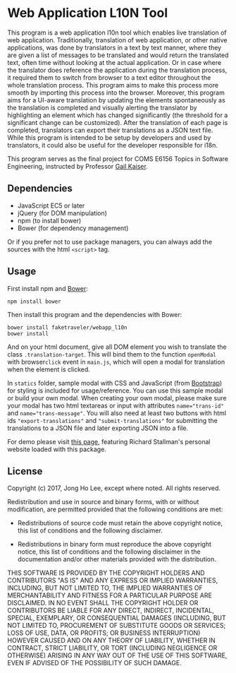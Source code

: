 Web Application L10N Tool
====================================

This program is a web application l10n tool which enables live translation of web application. Traditionally, translation of web application, or other native applications, was done by translators in a text by text manner, where they are given a list of messages to be translated and would return the translated text, often time without looking at the actual application. Or in case where the translator does reference the application during the translation process, it required them to switch from browser to a text editor throughout the whole translation process. This program aims to make this process more smooth by importing this process into the browser. Moreover, this program aims for a UI-aware translation by updating the elements spontaneously as the translation is completed and  visually alerting the translator by highlighting an element which has changed significantly (the threshold for a significant change can be customized). After the translation of each page is completed, translators can export their translations as a JSON text file. While this program is intended to be setup by developers and used by translators, it could also be useful for the developer responsible for i18n.


This program serves as the final project for COMS E6156 Topics in Software Engineering, instructed by Professor [Gail Kaiser](http://www.cs.columbia.edu/~kaiser/).

Dependencies
------------

-  JavaScript EC5 or later
-  jQuery (for DOM manipulation)
-  npm (to install bower)
-  Bower (for dependency management)


Or if you prefer not to use package managers, you can always add the sources with the html `<script>` tag.

Usage
------------

First install npm and [Bower](https://pypi.python.org/pypi/submarine):

    npm install bower


Then install this program and the dependencies with Bower:

    bower install faketraveler/webapp_l10n
    bower install

And on your html document, give all DOM element you wish to translate the class `.translation-target`. This will bind them to the function `openModal` with browser`click` event in `main.js`, which will open a modal for translation when the element is clicked.

In `statics` folder, sample modal with CSS and JavaScript (from [Bootstrap](http://getbootstrap.com/customize/)) for styling is included for usage/reference. You can use this sample modal or build your own modal. When creating your own modal, please make sure your modal has two html textareas or input with attributes `name="trans-id"` and `name="trans-message"`. You will also need at least two buttons with html ids `"export-translations"` and `"submit-translations"` for submitting the translations to a JSON file and later exporting JSON into a file.

For demo please visit [this page](http://www.columbia.edu/~jl4421/coms6156/stallman.html), featuring Richard Stallman's personal website loaded with this package.

License
-------

Copyright (c) 2017, Jong Ho Lee, except where noted.
All rights reserved.

Redistribution and use in source and binary forms, with or without
modification, are permitted provided that the following conditions are met:

* Redistributions of source code must retain the above copyright notice, this
  list of conditions and the following disclaimer.

* Redistributions in binary form must reproduce the above copyright notice,
  this list of conditions and the following disclaimer in the documentation
  and/or other materials provided with the distribution.

THIS SOFTWARE IS PROVIDED BY THE COPYRIGHT HOLDERS AND CONTRIBUTORS "AS IS"
AND ANY EXPRESS OR IMPLIED WARRANTIES, INCLUDING, BUT NOT LIMITED TO, THE
IMPLIED WARRANTIES OF MERCHANTABILITY AND FITNESS FOR A PARTICULAR PURPOSE ARE
DISCLAIMED. IN NO EVENT SHALL THE COPYRIGHT HOLDER OR CONTRIBUTORS BE LIABLE
FOR ANY DIRECT, INDIRECT, INCIDENTAL, SPECIAL, EXEMPLARY, OR CONSEQUENTIAL
DAMAGES (INCLUDING, BUT NOT LIMITED TO, PROCUREMENT OF SUBSTITUTE GOODS OR
SERVICES; LOSS OF USE, DATA, OR PROFITS; OR BUSINESS INTERRUPTION) HOWEVER
CAUSED AND ON ANY THEORY OF LIABILITY, WHETHER IN CONTRACT, STRICT LIABILITY,
OR TORT (INCLUDING NEGLIGENCE OR OTHERWISE) ARISING IN ANY WAY OUT OF THE USE
OF THIS SOFTWARE, EVEN IF ADVISED OF THE POSSIBILITY OF SUCH DAMAGE.
